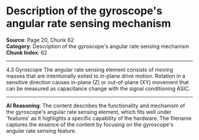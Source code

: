 # Description of the gyroscope's angular rate sensing mechanism

**Source**: Page 20, Chunk 62  
**Category**: Description of the gyroscope's angular rate sensing mechanism  
**Chunk Index**: 62

---

4.3 Gyroscope
The angular rate sensing element consists of moving masses that are intentionally exited to in-plane
drive motion. Rotation in a sensitive direction causes in-plane (Z) or out-of-plane (XY) movement that
can be measured as capacitance change with the signal conditioning ASIC.

---

**AI Reasoning**: The content describes the functionality and mechanism of the gyroscope's angular rate sensing element, which fits well under 'features' as it highlights a specific capability of the hardware. The filename captures the essence of the content by focusing on the gyroscope's angular rate sensing feature.
